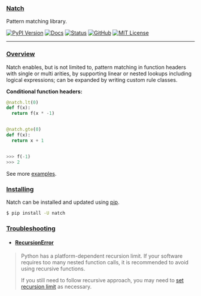 ### [Natch](#)

Pattern matching library.

[![PyPI Version](https://img.shields.io/pypi/v/natch?style=flat-square)](https://pypi.org/project/natch/)
[![Docs](https://img.shields.io/badge/API-docs-blue.svg?style=flat-square)](https://natch.readthedocs.io)
[![Status](https://img.shields.io/circleci/build/github/ertgl/natch?style=flat-square&logo=circleci)](https://circleci.com/gh/ertgl/natch)
[![GitHub](https://img.shields.io/badge/vcs-GitHub-blue.svg?style=flat-square&logo=github)](https://github.com/ertgl/natch)
[![MIT License](https://img.shields.io/pypi/l/natch?style=flat-square&color=blue)](LICENSE.txt)

---


### [Overview](#overview)
<a name="overview"></a>

Natch enables, but is not limited to, pattern matching in function headers with single or multi arities, by supporting linear or nested lookups including logical expressions; can be expanded by writing custom rule classes.


**Conditional function headers:**

````python
@natch.lt(0)
def f(x):
  return f(x * -1)


@natch.gte(0)
def f(x):
  return x + 1


>>> f(-1)
>>> 2

````


See more [examples](https://natch.readthedocs.io/en/latest/guide/examples.html).


### [Installing](#installing)
<a name="installing"></a>

Natch can be installed and updated using [pip](https://pip.pypa.io/en/stable/quickstart/).

```bash
$ pip install -U natch
```


### [Troubleshooting](#troubleshooting)
<a name="troubleshooting"></a>


- #### [RecursionError](#troubleshooting--recursion-error)
<a name="troubleshooting--recursion-error"></a>

> Python has a platform-dependent recursion limit. If your software requires too many nested function calls, it is recommended to avoid using recursive functions.
> 
> If you still need to follow recursive approach, you may need to [set recursion limit](https://docs.python.org/3/library/sys.html#sys.setrecursionlimit) as necessary.
